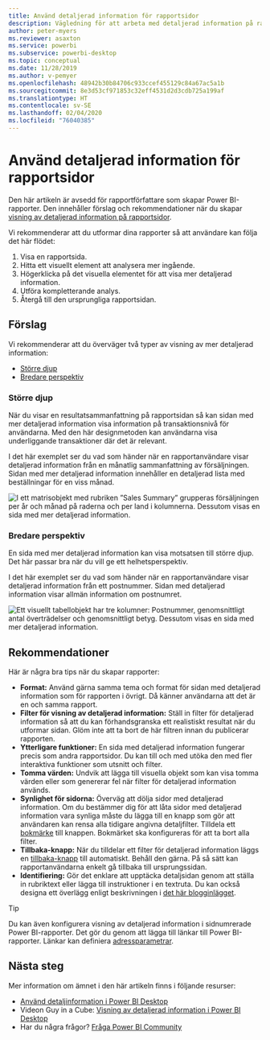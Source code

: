 ```yaml
---
title: Använd detaljerad information för rapportsidor
description: Vägledning för att arbeta med detaljerad information på rapportsidor.
author: peter-myers
ms.reviewer: asaxton
ms.service: powerbi
ms.subservice: powerbi-desktop
ms.topic: conceptual
ms.date: 11/28/2019
ms.author: v-pemyer
ms.openlocfilehash: 48942b30b84706c933ccef455129c84a67ac5a1b
ms.sourcegitcommit: 8e3d53cf971853c32eff4531d2d3cdb725a199af
ms.translationtype: HT
ms.contentlocale: sv-SE
ms.lasthandoff: 02/04/2020
ms.locfileid: "76040385"
---
```

# <a name="use-report-page-drillthrough"></a>Använd detaljerad information för rapportsidor

Den här artikeln är avsedd för rapportförfattare som skapar Power BI-rapporter. Den innehåller förslag och rekommendationer när du skapar [visning av detaljerad information på rapportsidor](../desktop-drillthrough.md).

Vi rekommenderar att du utformar dina rapporter så att användare kan följa det här flödet:

1. Visa en rapportsida.
2. Hitta ett visuellt element att analysera mer ingående.
3. Högerklicka på det visuella elementet för att visa mer detaljerad information.
4. Utföra kompletterande analys.
5. Återgå till den ursprungliga rapportsidan.

## <a name="suggestions"></a>Förslag

Vi rekommenderar att du överväger två typer av visning av mer detaljerad information:

- [Större djup](#additional-depth)
- [Bredare perspektiv](#broader-perspective)

### <a name="additional-depth"></a>Större djup

När du visar en resultatsammanfattning på rapportsidan så kan sidan med mer detaljerad information visa information på transaktionsnivå för användarna. Med den här designmetoden kan användarna visa underliggande transaktioner där det är relevant.

I det här exemplet ser du vad som händer när en rapportanvändare visar detaljerad information från en månatlig sammanfattning av försäljningen. Sidan med mer detaljerad information innehåller en detaljerad lista med beställningar för en viss månad.

![I ett matrisobjekt med rubriken ”Sales Summary” grupperas försäljningen per år och månad på raderna och per land i kolumnerna. Dessutom visas en sida med mer detaljerad information.](media/report-drillthrough/suggestion-drillthrough-add-depth.png)

### <a name="broader-perspective"></a>Bredare perspektiv

En sida med mer detaljerad information kan visa motsatsen till större djup. Det här passar bra när du vill ge ett helhetsperspektiv.

I det här exemplet ser du vad som händer när en rapportanvändare visar detaljerad information från ett postnummer. Sidan med detaljerad information visar allmän information om postnumret.

![Ett visuellt tabellobjekt har tre kolumner: Postnummer, genomsnittligt antal överträdelser och genomsnittligt betyg. Dessutom visas en sida med mer detaljerad information.](media/report-drillthrough/suggestion-drillthrough-broader-perspective.png)

## <a name="recommendations"></a>Rekommendationer

Här är några bra tips när du skapar rapporter:

- **Format:** Använd gärna samma tema och format för sidan med detaljerad information som för rapporten i övrigt. Då känner användarna att det är en och samma rapport.
- **Filter för visning av detaljerad information:** Ställ in filter för detaljerad information så att du kan förhandsgranska ett realistiskt resultat när du utformar sidan. Glöm inte att ta bort de här filtren innan du publicerar rapporten.
- **Ytterligare funktioner:** En sida med detaljerad information fungerar precis som andra rapportsidor. Du kan till och med utöka den med fler interaktiva funktioner som utsnitt och filter.
- **Tomma värden:** Undvik att lägga till visuella objekt som kan visa tomma värden eller som genererar fel när filter för detaljerad information används.
- **Synlighet för sidorna:** Överväg att dölja sidor med detaljerad information. Om du bestämmer dig för att låta sidor med detaljerad information vara synliga måste du lägga till en knapp som gör att användaren kan rensa alla tidigare angivna detaljfilter. Tilldela ett [bokmärke](../desktop-bookmarks.md) till knappen. Bokmärket ska konfigureras för att ta bort alla filter.
- **Tillbaka-knapp:** När du tilldelar ett filter för detaljerad information läggs en [tillbaka-knapp](../desktop-buttons.md) till automatiskt. Behåll den gärna. På så sätt kan rapportanvändarna enkelt gå tillbaka till ursprungssidan.
- **Identifiering:** Gör det enklare att upptäcka detaljsidan genom att ställa in rubriktext eller lägga till instruktioner i en textruta. Du kan också designa ett överlägg enligt beskrivningen i [det här blogginlägget](https://alluringbi.com/2019/10/23/overlays-for-true-self-serve-reporting/).

> [!TIP]
> Du kan även konfigurera visning av detaljerad information i sidnumrerade Power BI-rapporter. Det gör du genom att lägga till länkar till Power BI-rapporter. Länkar kan definiera [adressparametrar](https://powerbi.microsoft.com/blog/url-parameters-for-paginated-reports-are-now-available/).

## <a name="next-steps"></a>Nästa steg

Mer information om ämnet i den här artikeln finns i följande resurser:

- [Använd detaljinformation i Power BI Desktop](../desktop-drillthrough.md)
- Videon Guy in a Cube: [Visning av detaljerad information i Power BI Desktop](https://www.youtube.com/watch?v=2x9lLHDbtDk)
- Har du några frågor? [Fråga Power BI Community](https://community.powerbi.com/)
